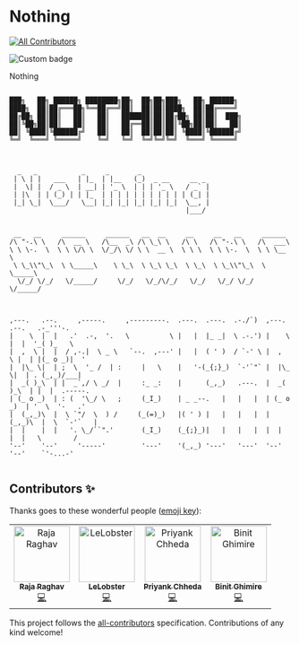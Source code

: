 # Nothing 
[![All Contributors](https://img.shields.io/badge/all_contributors-4-orange.svg?style=flat-square)](#contributors)

![Custom badge](https://img.shields.io/badge/dynamic/json.svg?color=deepskyblue&label=languages&query=number&url=https%3A%2F%2Fgh-langs-number.now.sh%2Fanuraghazra%2FNothing)


Nothing

```

███╗   ██╗ ██████╗ ████████╗██╗  ██╗██╗███╗   ██╗ ██████╗ 
████╗  ██║██╔═══██╗╚══██╔══╝██║  ██║██║████╗  ██║██╔════╝ 
██╔██╗ ██║██║   ██║   ██║   ███████║██║██╔██╗ ██║██║  ███╗
██║╚██╗██║██║   ██║   ██║   ██╔══██║██║██║╚██╗██║██║   ██║
██║ ╚████║╚██████╔╝   ██║   ██║  ██║██║██║ ╚████║╚██████╔╝
╚═╝  ╚═══╝ ╚═════╝    ╚═╝   ╚═╝  ╚═╝╚═╝╚═╝  ╚═══╝ ╚═════╝ 
                                                          
```
```

  _   _           _     _       _                 
 | \ | |   ___   | |_  | |__   (_)  _ __     __ _ 
 |  \| |  / _ \  | __| | '_ \  | | | '_ \   / _` |
 | |\  | | (_) | | |_  | | | | | | | | | | | (_| |
 |_| \_|  \___/   \__| |_| |_| |_| |_| |_|  \__, |
                                            |___/ 
```


```

 __   __     ______     ______   __  __     __     __   __     ______    
/\ "-.\ \   /\  __ \   /\__  _\ /\ \_\ \   /\ \   /\ "-.\ \   /\  ___\   
\ \ \-.  \  \ \ \/\ \  \/_/\ \/ \ \  __ \  \ \ \  \ \ \-.  \  \ \ \__ \  
 \ \_\\"\_\  \ \_____\    \ \_\  \ \_\ \_\  \ \_\  \ \_\\"\_\  \ \_____\ 
  \/_/ \/_/   \/_____/     \/_/   \/_/\/_/   \/_/   \/_/ \/_/   \/_____/ 
                                                                         
```

```

,---.   .--.     ,-----.     ,---------.  .---.  .---.  .-./`)  ,---.   .--.   .-_'''-.    
|    \  |  |   .'  .-,  '.   \          \ |   |  |_ _|  \ .-.') |    \  |  |  '_( )_   \   
|  ,  \ |  |  / ,-.|  \ _ \   `--.  ,---' |   |  ( ' )  / `-' \ |  ,  \ |  | |(_ o _)|  '  
|  |\_ \|  | ;  \  '_ /  | :     |   \    |   '-(_{;}_)  `-'`"` |  |\_ \|  | . (_,_)/___|  
|  _( )_\  | |  _`,/ \ _/  |     :_ _:    |      (_,_)   .---.  |  _( )_\  | |  |  .-----. 
| (_ o _)  | : (  '\_/ \   ;     (_I_)    | _ _--.   |   |   |  | (_ o _)  | '  \  '-   .' 
|  (_,_)\  |  \ `"/  \  ) /     (_(=)_)   |( ' ) |   |   |   |  |  (_,_)\  |  \  `-'`   |  
|  |    |  |   '. \_/``".'       (_I_)    (_{;}_)|   |   |   |  |  |    |  |   \        /  
'--'    '--'     '-----'         '---'    '(_,_) '---'   '---'  '--'    '--'    `'-...-'   
                                                                                           
```

## Contributors ✨

Thanks goes to these wonderful people ([emoji key](https://allcontributors.org/docs/en/emoji-key)):

<!-- ALL-CONTRIBUTORS-LIST:START - Do not remove or modify this section -->
<!-- prettier-ignore -->
<table>
  <tr>
    <td align="center"><a href="https://www.rajaraghav.com"><img src="https://avatars1.githubusercontent.com/u/23502135?v=4" width="100px;" alt="Raja Raghav"/><br /><sub><b>Raja Raghav</b></sub></a><br /><a href="https://github.com/anuraghazra/Nothing/commits?author=rajaraghav" title="Code">💻</a></td>
    <td align="center"><a href="https://github.com/LeLobster"><img src="https://avatars1.githubusercontent.com/u/11016915?v=4" width="100px;" alt="LeLobster"/><br /><sub><b>LeLobster</b></sub></a><br /><a href="https://github.com/anuraghazra/Nothing/commits?author=LeLobster" title="Code">💻</a></td>
    <td align="center"><a href="https://twitter.com/_priyankchheda"><img src="https://avatars2.githubusercontent.com/u/26242252?v=4" width="100px;" alt="Priyank Chheda"/><br /><sub><b>Priyank Chheda</b></sub></a><br /><a href="https://github.com/anuraghazra/Nothing/commits?author=x899" title="Code">💻</a></td>
    <td align="center"><a href="https://www.facebook.com/InternetHeroBINIT"><img src="https://avatars1.githubusercontent.com/u/20013689?v=4" width="100px;" alt="Binit Ghimire"/><br /><sub><b>Binit Ghimire</b></sub></a><br /><a href="https://github.com/anuraghazra/Nothing/commits?author=TheBinitGhimire" title="Code">💻</a></td>
  </tr>
</table>

<!-- ALL-CONTRIBUTORS-LIST:END -->

This project follows the [all-contributors](https://github.com/all-contributors/all-contributors) specification. Contributions of any kind welcome!